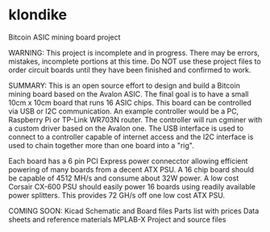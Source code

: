 klondike
========

Bitcoin ASIC mining board project

WARNING: This project is incomplete and in progress. There may be errors, mistakes, incomplete portions at this time. Do NOT use these project files to order circuit boards until they have been finished and confirmed to work.

SUMMARY:
  This is an open source effort to design and build a Bitcoin mining board based on the Avalon ASIC. The final goal is to have a small 10cm x 10cm board that runs 16 ASIC chips. This board can be controlled via USB or I2C communication. An example controller would be a PC, Raspberry Pi or TP-Link WR703N router. The controller will run cgminer with a custom driver based on the Avalon one. The USB interface is used to connect to a controller capable of internet access and the I2C interface is used to chain together more than one board into a "rig".
  
  Each board has a 6 pin PCI Express power connecctor allowing efficient powering of many boards from a decent ATX PSU. A 16 chip board should be capable of 4512 MH/s and consume about 32W power. A low cost Corsair CX-600 PSU should easily power 16 boards using readily available power splitters. This provides 72 GH/s off one low cost ATX PSU.
  

COMING SOON:
  Kicad Schematic and Board files
  Parts list with prices
  Data sheets and reference materials
  MPLAB-X Project and source files
  
